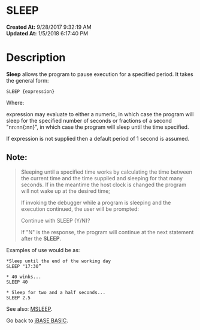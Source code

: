 # SLEEP

**Created At:** 9/28/2017 9:32:19 AM  
**Updated At:** 1/5/2018 6:17:40 PM  


# Description

**Sleep** allows the program to pause execution for a specified period. It takes the general form:

```
SLEEP {expression}
```

Where:

expression may evaluate to either a numeric, in which case the program will sleep for the specified number of seconds or fractions of a second "nn:nn{:nn}", in which case the program will sleep until the time specified.

If expression is not supplied then a default period of 1 second is assumed.

## Note:


> Sleeping until a specified time works by calculating the time between the current time and the time supplied and sleeping for that many seconds. If in the meantime the host clock is changed the program will not wake up at the desired time;
> 
> If invoking the debugger while a program is sleeping and the execution continued, the user will be prompted:
> 
> Continue with SLEEP (Y/N)?
> 
> If "N" is the response, the program will continue at the next statement after the **SLEEP**.


Examples of use would be as:

```
*Sleep until the end of the working day
SLEEP "17:30”

* 40 winks...
SLEEP 40

* Sleep for two and a half seconds...
SLEEP 2.5
```



See also: [MSLEEP](276984-msleep).

Go back to [jBASE BASIC](263498-jbase-basic).


